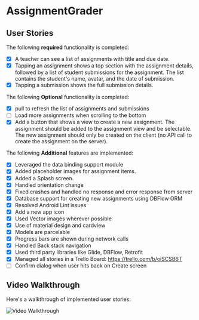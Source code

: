 # AssignmentGrader

## User Stories

The following **required** functionality is completed:
 * [x] A teacher can see a list of assignments with title and due date.
 * [x] Tapping an assignment shows a top section with the assignment details, followed by a list of student submissions for the assignment. The list contains the student's name, avatar, and the date of submission.
 * [x] Tapping a submission shows the full submission details.

The following **Optional** functionality is completed:
 * [x] pull to refresh the list of assignments and submissions
 * [ ] Load more assignments when scrolling to the bottom
 * [x] Add a button that shows a view to create a new assignment. The assignment should be added to the assignment view and be selectable. The new assignment should only be created on the client (no API call to create the assignment on the server).
 
 The following **Additional** features are implemented:
 * [x] Leveraged the data binding support module
 * [x] Added placeholder images for assignment items. 
 * [x] Added a Splash screen.
 * [x] Handled orientation change
 * [x] Fixed crashes and handled no response and error response from server
 * [x] Database support for creating new assignments using DBFlow ORM
 * [x] Resolved Android Lint issues 
 * [x] Add a new app icon
 * [x] Used Vector images wherever possible
 * [x] Use of material design and cardview
 * [x] Models are parcelable
 * [x] Progress bars are shown during network calls
 * [x] Handled Back stack navigation
 * [x] Used third party libraries like Glide, DBFlow, Retrofit
 * [x] Managed all stories in a Trello Board: https://trello.com/b/oiSCSB6T
 * [ ] Confirm dialog when user hits back on Create screen
 
 ## Video Walkthrough 

Here's a walkthrough of implemented user stories:

![Video Walkthrough](Edmodo.gif)
